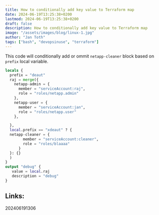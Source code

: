 ```yaml
---
title: How to conditionally add key value to Terraform map
date: 2024-06-19T13:25:38+0200
lastmod: 2024-06-19T13:25:38+0200
draft: false
description: How to conditionally add key value to Terraform map
image: "/assets/images/blog/linux-1.jpg"
author: "Jan Toth"
tags: ["bash", "devopsinuse", "terraform"]
---
```



This code will conditionally add or ommit `netapp-cleaner` block based on `prefix` local variable.

```tf
locals {
  prefix = "deaut"
  raj = merge({
    netapp-admin = {
      member = "serviceAccount:raj",
      role = "roles/netapp.admin"
    },
    netapp-user = {
      member = "serviceAccount:jan",
      role = "roles/netapp.user"
    },

  },
  local.prefix == "xdeaut" ? {
  netapp-cleaner = {
        member = "serviceAccount:cleaner",
        role = "roles/blaaaa"
      }
  }: {}
  )
}
output "debug" {
   value = local.raj
   description = "debug"
}

```


## Links:

202406191306
